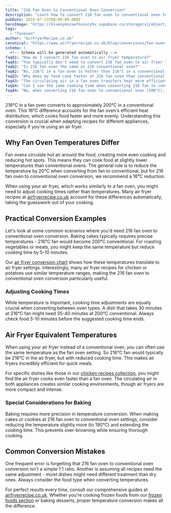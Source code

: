 ```yaml
---
title: "216 Fan Oven to Conventional Oven Conversion"
description: "Learn how to convert 216 fan oven to conventional oven temperatures quickly and accurately for perfect baking every time."
pubDate: 2025-07-23T00:00:00.000Z
heroImage: "https://klueoymssxwfnxsvcyhv.supabase.co/storage/v1/object/public/Shmucket/216-fan-oven-to-conventional-oven-conversion.png"
tags:
  - "fanoven"
author: "AirFryerRecipe.co.uk"
canonical: "https://www.airfryerrecipe.co.uk/blog/conversions/fan-oven-to-conventional-oven/216-fan-oven-to-conventional-oven-conversion"
schema: |
  <!-- Schema will be generated automatically -->
faqQ1: "How do I convert 216 fan oven to air fryer temperature?"
faqA1: "You typically don't need to convert 216 fan oven to air fryer temperature as both use circulating hot air. Use the same temperature (216°C) in your air fryer but reduce cooking time by about 20% compared to the fan oven recipe."
faqQ2: "Is 216 fan oven the same as 216 conventional oven?"
faqA2: "No, 216°C in a fan oven is hotter than 216°C in a conventional oven due to the fan's efficient heat distribution. For equivalent results, you'd use about 200°C in a conventional oven when a recipe calls for 216°C fan."
faqQ3: "Why does my food cook faster at 216 fan oven than conventional?"
faqA3: "The circulating air in a fan oven transfers heat more efficiently to your food, cooking it faster than a conventional oven at the same temperature. This is why we recommend reducing the temperature when converting from fan to conventional oven settings."
faqQ4: "Can I use the same cooking time when converting 216 fan to conventional oven?"
faqA4: "No, when converting 216 fan oven to conventional oven (200°C), you'll typically need to increase cooking time by 5-10 minutes. Always check food for doneness a few minutes before the suggested time as oven performance varies."
---
```

<p>216°C in a fan oven converts to approximately 200°C in a conventional oven. This 16°C difference accounts for the fan oven's efficient heat distribution, which cooks food faster and more evenly. Understanding this conversion is crucial when adapting recipes for different appliances, especially if you're using an air fryer.</p>

<h2>Why Fan Oven Temperatures Differ</h2>
<p>Fan ovens circulate hot air around the food, creating more even cooking and reducing hot spots. This means they can cook food at slightly lower temperatures than conventional ovens. The general rule is to reduce the temperature by 20°C when converting from fan to conventional, but for 216 fan oven to conventional oven conversion, we recommend a 16°C reduction.</p>
<p>When using your air fryer, which works similarly to a fan oven, you might need to adjust cooking times rather than temperatures. Many air fryer recipes at <a href=https://www.airfryerrecipe.co.uk/recipes>airfryerrecipe.co.uk</a> account for these differences automatically, taking the guesswork out of your cooking.</p>

<h2>Practical Conversion Examples</h2>
<p>Let's look at some common scenarios where you'd need 216 fan oven to conventional oven conversion. Baking cakes typically requires precise temperatures - 216°C fan would become 200°C conventional. For roasting vegetables or meats, you might keep the same temperature but reduce cooking time by 5-10 minutes.</p>
<p>Our <a href=https://www.airfryerrecipe.co.uk/air-fryer-conversion-chart>air fryer conversion chart</a> shows how these temperatures translate to air fryer settings. Interestingly, many air fryer recipes for chicken or potatoes use similar temperature ranges, making the 216 fan oven to conventional oven conversion particularly useful.</p>

<h3>Adjusting Cooking Times</h3>
<p>While temperature is important, cooking time adjustments are equally crucial when converting between oven types. A dish that takes 30 minutes at 216°C fan might need 35-40 minutes at 200°C conventional. Always check food 5-10 minutes before the suggested cooking time ends.</p>

<h2>Air Fryer Equivalent Temperatures</h2>
<p>When using your air fryer instead of a conventional oven, you can often use the same temperature as the fan oven setting. So 216°C fan would typically be 216°C in the air fryer, but with reduced cooking time. This makes air fryers incredibly efficient for quick meals.</p>
<p>For specific dishes like those in our <a href=https://www.airfryerrecipe.co.uk/recipe-category/chicken>chicken recipes collection</a>, you might find the air fryer cooks even faster than a fan oven. The circulating air in both appliances creates similar cooking environments, though air fryers are more compact and intense.</p>

<h3>Special Considerations for Baking</h3>
<p>Baking requires more precision in temperature conversion. When making cakes or cookies at 216 fan oven to conventional oven settings, consider reducing the temperature slightly more (to 190°C) and extending the cooking time. This prevents over-browning while ensuring thorough cooking.</p>

<h2>Common Conversion Mistakes</h2>
<p>One frequent error is forgetting that 216 fan oven to conventional oven conversion isn't a simple 1:1 ratio. Another is assuming all recipes need the same adjustment - moist dishes might need different treatment than dry ones. Always consider the food type when converting temperatures.</p>
<p>For perfect results every time, consult our comprehensive guides at <a href=https://www.airfryerrecipe.co.uk>airfryerrecipe.co.uk</a>. Whether you're cooking frozen foods from our <a href=https://www.airfryerrecipe.co.uk/recipe-category/frozen-foods>frozen foods section</a> or baking desserts, proper temperature conversion makes all the difference.</p>
